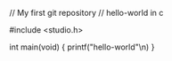 // My first git repository
// hello-world in c

#include <studio.h>

int main(void)
{
    printf("hello-world"\n)
}
